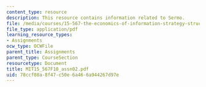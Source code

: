 ```yaml
---
content_type: resource
description: This resource contains information related to Sermo.
file: /media/courses/15-567-the-economics-of-information-strategy-structure-and-pricing-fall-2010/78ccf08a8f47c50e6a466a944267d97e_MIT15_567F10_assn02.pdf
file_type: application/pdf
learning_resource_types:
- Assignments
ocw_type: OCWFile
parent_title: Assignments
parent_type: CourseSection
resourcetype: Document
title: MIT15_567F10_assn02.pdf
uid: 78ccf08a-8f47-c50e-6a46-6a944267d97e
---
```

